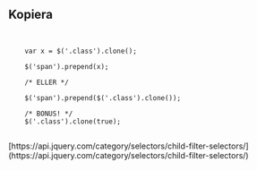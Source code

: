 ##  Kopiera

<pre><code class="javascript">
	
	var x = $('.class').clone();

	$('span').prepend(x);

	/* ELLER */

	$('span').prepend($('.class').clone());

	/* BONUS! */
	$('.class').clone(true);

</code></pre>


<div class="readmore">
<i class="fa fa-book"></i> [https://api.jquery.com/category/selectors/child-filter-selectors/](https://api.jquery.com/category/selectors/child-filter-selectors/)	
</div>
